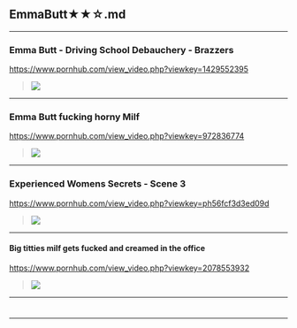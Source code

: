 ## EmmaButt★★☆.md
---
### Emma Butt - Driving School Debauchery - Brazzers
https://www.pornhub.com/view_video.php?viewkey=1429552395
>![](https://ci.phncdn.com/videos/201312/16/20963461/original/(m=ecuKGgaaaa)(mh=pl63NuX1b_7nuOoj)0.jpg)
---
### Emma Butt fucking horny Milf
https://www.pornhub.com/view_video.php?viewkey=972836774
>![](https://ci.phncdn.com/videos/201303/20/10656301/original/(m=ecuKGgaaaa)(mh=MopWGrgVlsJq3ceh)11.jpg)
---
### Experienced Womens Secrets - Scene 3
https://www.pornhub.com/view_video.php?viewkey=ph56fcf3d3ed09d
>![](https://ci.phncdn.com/videos/201603/31/72512422/original/(m=ecuKGgaaaa)(mh=pM3Uj6vyOuh_JOwh)12.jpg)
---
#### Big titties milf gets fucked and creamed in the office
https://www.pornhub.com/view_video.php?viewkey=2078553932
>![](https://ci.phncdn.com/videos/201311/25/20104211/original/(m=ecuKGgaaaa)(mh=4Kkym8vtampkHyPj)16.jpg)
---
### 

>![]()
---
